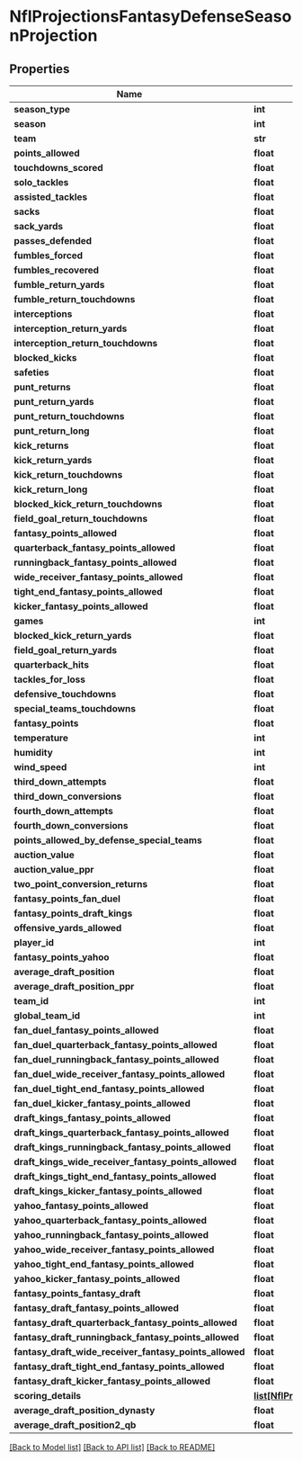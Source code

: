 # NflProjectionsFantasyDefenseSeasonProjection

## Properties
Name | Type | Description | Notes
------------ | ------------- | ------------- | -------------
**season_type** | **int** |  | [optional] 
**season** | **int** |  | [optional] 
**team** | **str** |  | [optional] 
**points_allowed** | **float** |  | [optional] 
**touchdowns_scored** | **float** |  | [optional] 
**solo_tackles** | **float** |  | [optional] 
**assisted_tackles** | **float** |  | [optional] 
**sacks** | **float** |  | [optional] 
**sack_yards** | **float** |  | [optional] 
**passes_defended** | **float** |  | [optional] 
**fumbles_forced** | **float** |  | [optional] 
**fumbles_recovered** | **float** |  | [optional] 
**fumble_return_yards** | **float** |  | [optional] 
**fumble_return_touchdowns** | **float** |  | [optional] 
**interceptions** | **float** |  | [optional] 
**interception_return_yards** | **float** |  | [optional] 
**interception_return_touchdowns** | **float** |  | [optional] 
**blocked_kicks** | **float** |  | [optional] 
**safeties** | **float** |  | [optional] 
**punt_returns** | **float** |  | [optional] 
**punt_return_yards** | **float** |  | [optional] 
**punt_return_touchdowns** | **float** |  | [optional] 
**punt_return_long** | **float** |  | [optional] 
**kick_returns** | **float** |  | [optional] 
**kick_return_yards** | **float** |  | [optional] 
**kick_return_touchdowns** | **float** |  | [optional] 
**kick_return_long** | **float** |  | [optional] 
**blocked_kick_return_touchdowns** | **float** |  | [optional] 
**field_goal_return_touchdowns** | **float** |  | [optional] 
**fantasy_points_allowed** | **float** |  | [optional] 
**quarterback_fantasy_points_allowed** | **float** |  | [optional] 
**runningback_fantasy_points_allowed** | **float** |  | [optional] 
**wide_receiver_fantasy_points_allowed** | **float** |  | [optional] 
**tight_end_fantasy_points_allowed** | **float** |  | [optional] 
**kicker_fantasy_points_allowed** | **float** |  | [optional] 
**games** | **int** |  | [optional] 
**blocked_kick_return_yards** | **float** |  | [optional] 
**field_goal_return_yards** | **float** |  | [optional] 
**quarterback_hits** | **float** |  | [optional] 
**tackles_for_loss** | **float** |  | [optional] 
**defensive_touchdowns** | **float** |  | [optional] 
**special_teams_touchdowns** | **float** |  | [optional] 
**fantasy_points** | **float** |  | [optional] 
**temperature** | **int** |  | [optional] 
**humidity** | **int** |  | [optional] 
**wind_speed** | **int** |  | [optional] 
**third_down_attempts** | **float** |  | [optional] 
**third_down_conversions** | **float** |  | [optional] 
**fourth_down_attempts** | **float** |  | [optional] 
**fourth_down_conversions** | **float** |  | [optional] 
**points_allowed_by_defense_special_teams** | **float** |  | [optional] 
**auction_value** | **float** |  | [optional] 
**auction_value_ppr** | **float** |  | [optional] 
**two_point_conversion_returns** | **float** |  | [optional] 
**fantasy_points_fan_duel** | **float** |  | [optional] 
**fantasy_points_draft_kings** | **float** |  | [optional] 
**offensive_yards_allowed** | **float** |  | [optional] 
**player_id** | **int** |  | [optional] 
**fantasy_points_yahoo** | **float** |  | [optional] 
**average_draft_position** | **float** |  | [optional] 
**average_draft_position_ppr** | **float** |  | [optional] 
**team_id** | **int** |  | [optional] 
**global_team_id** | **int** |  | [optional] 
**fan_duel_fantasy_points_allowed** | **float** |  | [optional] 
**fan_duel_quarterback_fantasy_points_allowed** | **float** |  | [optional] 
**fan_duel_runningback_fantasy_points_allowed** | **float** |  | [optional] 
**fan_duel_wide_receiver_fantasy_points_allowed** | **float** |  | [optional] 
**fan_duel_tight_end_fantasy_points_allowed** | **float** |  | [optional] 
**fan_duel_kicker_fantasy_points_allowed** | **float** |  | [optional] 
**draft_kings_fantasy_points_allowed** | **float** |  | [optional] 
**draft_kings_quarterback_fantasy_points_allowed** | **float** |  | [optional] 
**draft_kings_runningback_fantasy_points_allowed** | **float** |  | [optional] 
**draft_kings_wide_receiver_fantasy_points_allowed** | **float** |  | [optional] 
**draft_kings_tight_end_fantasy_points_allowed** | **float** |  | [optional] 
**draft_kings_kicker_fantasy_points_allowed** | **float** |  | [optional] 
**yahoo_fantasy_points_allowed** | **float** |  | [optional] 
**yahoo_quarterback_fantasy_points_allowed** | **float** |  | [optional] 
**yahoo_runningback_fantasy_points_allowed** | **float** |  | [optional] 
**yahoo_wide_receiver_fantasy_points_allowed** | **float** |  | [optional] 
**yahoo_tight_end_fantasy_points_allowed** | **float** |  | [optional] 
**yahoo_kicker_fantasy_points_allowed** | **float** |  | [optional] 
**fantasy_points_fantasy_draft** | **float** |  | [optional] 
**fantasy_draft_fantasy_points_allowed** | **float** |  | [optional] 
**fantasy_draft_quarterback_fantasy_points_allowed** | **float** |  | [optional] 
**fantasy_draft_runningback_fantasy_points_allowed** | **float** |  | [optional] 
**fantasy_draft_wide_receiver_fantasy_points_allowed** | **float** |  | [optional] 
**fantasy_draft_tight_end_fantasy_points_allowed** | **float** |  | [optional] 
**fantasy_draft_kicker_fantasy_points_allowed** | **float** |  | [optional] 
**scoring_details** | [**list[NflProjectionsScoringDetail]**](NflProjectionsScoringDetail.md) |  | [optional] 
**average_draft_position_dynasty** | **float** |  | [optional] 
**average_draft_position2_qb** | **float** |  | [optional] 

[[Back to Model list]](../README.md#documentation-for-models) [[Back to API list]](../README.md#documentation-for-api-endpoints) [[Back to README]](../README.md)

